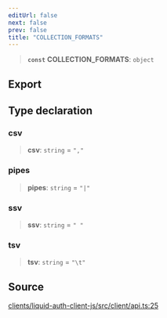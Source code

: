 ```yaml
---
editUrl: false
next: false
prev: false
title: "COLLECTION_FORMATS"
---
```


> **`const`** **COLLECTION\_FORMATS**: `object`

## Export

## Type declaration

### csv

> **csv**: `string` = `","`

### pipes

> **pipes**: `string` = `"|"`

### ssv

> **ssv**: `string` = `" "`

### tsv

> **tsv**: `string` = `"\t"`

## Source

[clients/liquid-auth-client-js/src/client/api.ts:25](https://github.com/algorandfoundation/liquid-auth/blob/8878aa0007608386baa019f80c46f90dd8baec70/clients/liquid-auth-client-js/src/client/api.ts#L25)
